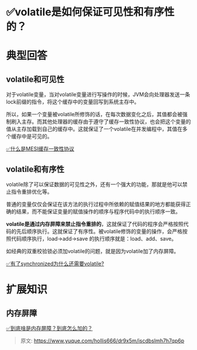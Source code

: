 # ✅volatile是如何保证可见性和有序性的？


# 典型回答

## volatile和可见性

对于volatile变量，当对volatile变量进行写操作的时候，JVM会向处理器发送一条lock前缀的指令，将这个缓存中的变量回写到系统主存中。

所以，如果一个变量被volatile所修饰的话，在每次数据变化之后，其值都会被强制刷入主存。而其他处理器的缓存由于遵守了缓存一致性协议，也会把这个变量的值从主存加载到自己的缓存中。这就保证了一个volatile在并发编程中，其值在多个缓存中是可见的。

[✅什么是MESI缓存一致性协议](https://www.yuque.com/hollis666/dr9x5m/gg2n5fqckk442ouf?view=doc_embed)


## volatile和有序性

volatile除了可以保证数据的可见性之外，还有一个强大的功能，那就是他可以禁止指令重排优化等。

普通的变量仅仅会保证在该方法的执行过程中所依赖的赋值结果的地方都能获得正确的结果，而不能保证变量的赋值操作的顺序与程序代码中的执行顺序一致。

**volatile是通过内存屏障来禁止指令重排的**，这就保证了代码的程序会严格按照代码的先后顺序执行。这就保证了有序性。被volatile修饰的变量的操作，会严格按照代码顺序执行，load->add->save 的执行顺序就是：load、add、save。

如经典的双重校验锁必须加volatile的问题，就是因为volatile加了内存屏障。

[✅有了synchronized为什么还需要volatile?](https://www.yuque.com/hollis666/dr9x5m/nl3dfw?view=doc_embed&inner=wyvtu)


# 扩展知识

## 内存屏障

[✅到底啥是内存屏障？到底怎么加的？](https://www.yuque.com/hollis666/dr9x5m/kozqs205honv8nso?view=doc_embed)


> 原文: <https://www.yuque.com/hollis666/dr9x5m/iscdbslmh7h7qp6p>